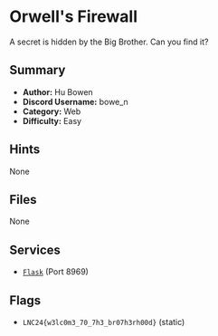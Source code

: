 # Orwell's Firewall
A secret is hidden by the Big Brother. Can you find it?

## Summary
- **Author:** Hu Bowen
- **Discord Username:** bowe_n
- **Category:** Web
- **Difficulty:** Easy

## Hints
None

## Files
None

## Services
- [`Flask`](./service/Orwells_Firewall/app/) (Port 8969)

## Flags
- `LNC24{w3lc0m3_70_7h3_br07h3rh00d}` (static)
